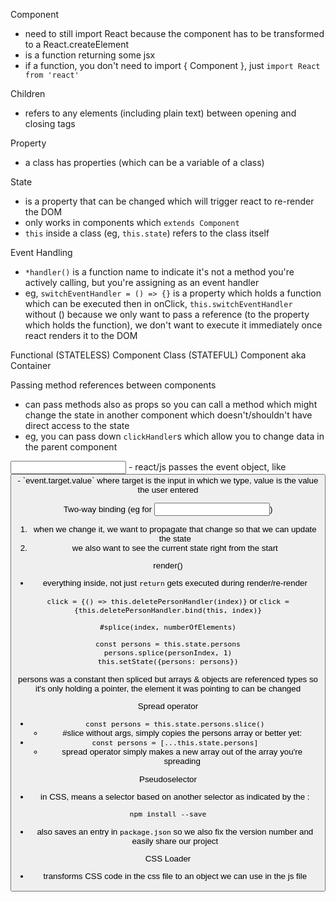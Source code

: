 Component
  - need to still import React because the component has to be transformed to a React.createElement
  - is a function returning some jsx
  - if a function, you don't need to import { Component }, just `import React from 'react'`

Children
  - refers to any elements (including plain text) between opening and closing tags

Property
  - a class has properties (which can be a variable of a class)

State
  - is a property that can be changed which will trigger react to re-render the DOM
  - only works in components which `extends Component`
  - `this` inside a class (eg, `this.state`) refers to the class itself

Event Handling
  - `*handler()` is a function name to indicate it's not a method you're actively calling, but you're assigning as an event handler
  - eg, `switchEventHandler = () => {}` is a property which holds a function which can be executed then in onClick, `this.switchEventHandler` without () because we only want to pass a reference (to the property which holds the function), we don't want to execute it immediately once react renders it to the DOM

Functional (STATELESS) Component
Class (STATEFUL) Component aka Container

Passing method references between components
  - can pass methods also as props so you can call a method which might change the state in another component which doesn't/shouldn't have direct access to the state
  - eg, you can pass down `clickHandler`s which allow you to change data in the parent component

<input>
  - react/js passes the event object, like <button>
  - `event.target.value` where target is the input in which we type, value is the value the user entered

Two-way binding (eg for <input>)
  1. when we change it, we want to propagate that change so that we can update the state
  2. we also want to see the current state right from the start

render()
  - everything inside, not just `return` gets executed during render/re-render

`click = {() => this.deletePersonHandler(index)}` or
`click = {this.deletePersonHandler.bind(this, index)}`

`#splice(index, numberOfElements)`

```
const persons = this.state.persons
persons.splice(personIndex, 1)
this.setState({persons: persons})
```
persons was a constant then spliced but arrays & objects are referenced types so it's only holding a pointer, the element it was pointing to can be changed

Spread operator
  - `const persons = this.state.persons.slice()`
    - #slice without args, simply copies the persons array or better yet:
  - `const persons = [...this.state.persons]`
    - spread operator simply makes a new array out of the array you're spreading

Pseudoselector
  - in CSS, means a selector based on another selector as indicated by the :

`npm install --save`
  - also saves an entry in `package.json` so we also fix the version number and easily share our project

CSS Loader
  - transforms CSS code in the css file to an object we can use in the js file

